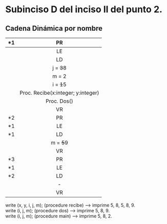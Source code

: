 ﻿# Subinciso D del inciso II del punto 2.

## Cadena Dinámica por nombre

|*1|PR|
|:------:|:------:|
|  |LE|
|  |LD|
|  |j = ~~3~~8|
|  |m = 2|
|  |i = ~~1~~5|
|  |Proc. Recibe(x:integer; y:integer)|
|  |Proc. Dos()|
|  |VR|
|*2|PR|
|*1|LE|
|*1|LD|
|  |m = ~~5~~9|
|  |VR|
|*3|PR|
|*1|LE|
|*2|LD|
|  | - |
|  |VR|

write (x, y, i, j, m); (procedure recibe) --> imprime 5, 8, 5, 8, 9.  
write (i, j, m); (procedure dos) --> imprime 5, 8, 9.  
write (i, j, m); (procedure main) --> imprime 5, 8, 2.
